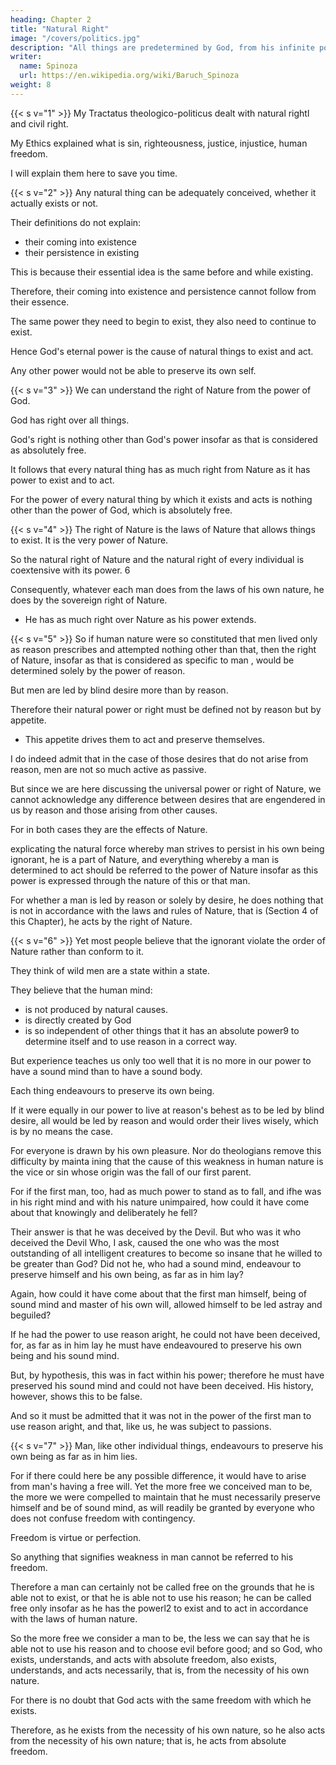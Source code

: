 ```yaml
---
heading: Chapter 2
title: "Natural Right"
image: "/covers/politics.jpg"
description: "All things are predetermined by God, from his infinite power and not from his free will"
writer:
  name: Spinoza
  url: https://en.wikipedia.org/wiki/Baruch_Spinoza
weight: 8
---
```



<!-- [Natural Right] -->


{{< s v="1" >}} My Tractatus theologico-politicus dealt with natural rightl and civil right.

My Ethics explained what is sin, righteousness, justice, injustice, human freedom.

I will explain them here to save you time. 

<!-- But to save the readers of this treatise the trouble of consulting other works for things that are most closely concerned with this treatise, I have decided to explain them here once more, presenting logical proof. -->

<!-- 6 ["State" here translates the latin impenum. (from imperare, "to command"), which ID pnnclpie
refers to the adlTIlDlstration of civil power In Hobbes It IS often translated as "sovereign" or "sovereignty." but the latter IS preferable, since for both Hobbes and Spmoza the sovereign power IS not a
person, though Its adrruDistration may be vested In one person or many 1
I [See TIP 16/526-535.j
2 [See TIP 16/535.j
, [See E4P37Scho12 j
4 [ThIS is the general tOpiC of E5 ]  -->


<!-- ## Chapter 2  -->

<!-- 683 -->

{{< s v="2" >}} Any natural thing can be adequately conceived, whether it actually exists or not. 

<!-- The  of natural things cannot be concluded from  -->

Their definitions do not explain:
- their coming into existence
- their persistence in existing

This is because their essential idea is the same before and while existing. 

 <!-- so neither can their perseverance in existing; for their essence in the form of idea is the same after they have begun to exist as it was before they existed.  -->

Therefore, their coming into existence and persistence cannot follow from their essence.

 <!-- so neither can their perseverance in existing.  -->

The same power they need to begin to exist, they also need to continue to exist.

Hence God's eternal power is the cause of natural things to exist and act. 

 <!-- by which they exist, and consequently by which they act, can be no other than the  of . -->

Any other power would not be able to preserve its own self.

<!-- For if it were some other power, itself created, it , and consequently it would not be able to preserve natural things; it would itself stand in need of that same power to persevere in existing as it needed to be created. -->


{{< s v="3" >}} We can understand the right of Nature from the power of God.

<!-- So from the fact that the power of natural things by which they exist and act is the very power of God, we can readily -->

God has right over all things.

God's right is nothing other than God's power insofar as that is considered as absolutely free.

It follows that every natural thing has as much right from Nature as it has power to exist and to act.

For the power of every natural thing by which it exists and acts is nothing other than the power of God, which is absolutely free.


{{< s v="4" >}} The right of Nature is the laws of Nature that allows things to exist. It is the very power of Nature. 

<!-- in accordance with which all things come to be; that is, the  -->

So the natural right of Nature and the natural right of every individual is coextensive with its power. 6 

Consequently, whatever each man does from the laws of his own nature, he does by the sovereign right of Nature.
- He has as much right over Nature as his power extends.


{{< s v="5" >}} So if human nature were so constituted that men lived only as reason prescribes and attempted nothing other than that, then the right of Nature, insofar as that is considered as specific to man , would be determined solely by the power of reason.

But men are led by blind desire more than by reason.

Therefore their natural power or right must be defined not by reason but by appetite.
- This appetite drives them to act and preserve themselves. 

I do indeed admit that in the case of those desires that do not arise from reason, men are not so much active as passive. 

But since we are here discussing the universal power or right of Nature, we cannot acknowledge any difference between desires that are engendered in us by reason and those arising from other causes. 

For in both cases they are the effects of Nature.

 explicating the natural force whereby man strives to persist in his own being ignorant, he is a part of Nature, and everything whereby a man is determined to act should be referred to the power of Nature insofar as this power is expressed through the nature of this or that man.

For whether a man is led by reason or solely by desire, he does nothing that is not in accordance with the laws and rules of Nature, that is (Section 4 of this Chapter), he acts by the right of Nature.

<!-- Whether a man be wise or
, [potenfla.] -->

<!-- [This is probably a veiled critique of Hobbes, who distingUishes natural fight from natural law (De
cive XIV, 3), and argues that the latter, lD contrast to the former, IS prescnphve (De elVe II, 1).J

[Another veiled cntIque of Hobbes, for whom natural right IS defined In terms of 'right reason' (De
cj" 1, 7).]

[in suo esse" The conatus, or dnve for self-preservation, IS the actual essence of the human mdivldual, accordmg to E3 P7, and the source of both acbon and passion (E5P4Schol) 1  -->



{{< s v="6" >}} Yet most people believe that the ignorant violate the order of Nature rather than conform to it.

 <!-- in Nature as -->
They think of wild men are a state within a state. 

They believe that the human mind:
- is not produced by natural causes.
- is directly created by God
- is so independent of other things that it has an absolute power9 to determine itself and to use reason in a correct way.

But experience teaches us only too well that it is no more in our power to have a sound mind than to have a sound body. 

Each thing endeavours to preserve its own being.

If it were equally in our power to live at reason's behest as to be led by blind desire, all would be led by reason and would order their lives wisely, which is by no means the case. 

For everyone is drawn by his own pleasure. Nor do theologians remove this difficulty by mainta ining that the cause of this weakness in human nature is the vice or sin whose origin was the fall of our first parent.

For if the first man, too, had as much power to stand as to fall, and ifhe was in his right mind and with his nature unimpaired, how could it have come about that knowingly and deliberately he fell? 

Their answer is that he was deceived by the Devil. But who was it who deceived the Devil Who, I ask, caused the one who was the most outstanding of all intelligent creatures to become so insane that he willed to be greater than God? Did not
he, who had a sound mind, endeavour to preserve himself and his own being, as far as in him lay?

Again, how could it have come about that the first man himself,
being of sound mind and master of his own will, allowed himself to be led astray and beguiled? 

If he had the power to use reason aright, he could not have been deceived, for, as far as in him lay he must have endeavoured to preserve his own being and his sound mind. 

But, by hypothesis, this was in fact within his power; therefore he must have preserved his sound mind and could not have been deceived. His history, however, shows this to be false. 

And so it must be admitted that it was not in the power of the first man to use reason aright, and that, like us, he
was subject to passions.

{{< s v="7" >}} Man, like other individual things, endeavours to preserve his own being as far as in him lies. 

For if there could here be any possible difference, it would have to arise from man's having a free will. Yet the more free we conceived man to be, the more we were compelled to maintain that he must necessarily preserve himself and be of sound mind, as will readily be granted by everyone who does not confuse freedom with contingency. 

<!-- 9 [potestatem. I
1
0 [Veq:Il, Eclogues II, 65.1
II [On belief In tbe Devil and Spinoza's rel ection of it, see fCV2/ZS. For more on the story of Adam,
see E4P68Schol; ITP4/430-431, Ep19.1  -->


Freedom is virtue or perfection.
 

So anything that signifies weakness in man cannot be referred to his freedom. 

Therefore a man can certainly not be called free on the grounds that he is able not to exist, or that he is able not to use his reason; he can be called free only insofar as he has the powerl2 to exist and to act in accordance with the laws of human nature. 

So the more free we consider a man to be, the less we can say that he is able not to use his reason and to choose evil before good; and so God, who exists, understands, and acts with absolute freedom, also exists, understands, and acts necessarily, that is, from the necessity of his own nature. 

For there is no doubt that God acts with the same freedom with which he exists.

Therefore, as he exists from the necessity of his own nature, so he also acts from the necessity of his own nature; that is, he acts from absolute freedom.
